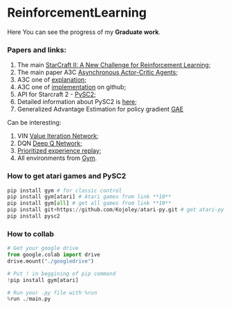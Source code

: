 # ReinforcementLearning

Here You can see the progress of my **Graduate work**.

### Papers and links:
1. The main [StarCraft II: A New Challenge for Reinforcement Learning](https://arxiv.org/pdf/1708.04782.pdf);
2. The main paper A3C [Asynchronous Actor-Critic Agents](https://arxiv.org/pdf/1602.01783.pdf);
3. A3C one of [explanation](https://medium.com/emergent-future/simple-reinforcement-learning-with-tensorflow-part-8-asynchronous-actor-critic-agents-a3c-c88f72a5e9f2);
4. A3C one of [implementation](https://github.com/awjuliani/DeepRL-Agents/blob/master/A3C-Doom.ipynb) on github;
5. API for Starcraft 2 - [PySC2](https://github.com/deepmind/pysc2);
6. Detailed information about PySC2 is [here](https://github.com/deepmind/pysc2/blob/master/docs/environment.md);
7. Generalized Advantage Estimation for policy gradient [GAE](https://arxiv.org/pdf/1506.02438.pdf)

Can be interesting:

1. VIN [Value Iteration Network](http://papers.nips.cc/paper/6046-value-iteration-networks.pdf);
2. DQN [Deep Q Network](https://www.cs.toronto.edu/~vmnih/docs/dqn.pdf);
3. [Prioritized experience replay](https://arxiv.org/pdf/1511.05952.pdf);
4. All environments from [Gym](https://gym.openai.com/envs/#classic_control).

### How to get atari games and PySC2
```python
pip install gym # for classic control
pip install gym[atari] # Atari games from link **10**
pip install gym[all] # get all games from link **10**
pip install git+https://github.com/Kojoley/atari-py.git # get atari-py if needed
pip install pysc2
```

### How to collab
```python
# Get your google drive
from google.colab import drive
drive.mount("./googledrive")

# Put ! in beggining of pip command
!pip install gym[atari]

# Run your .py file with %run
%run ./main.py
```

